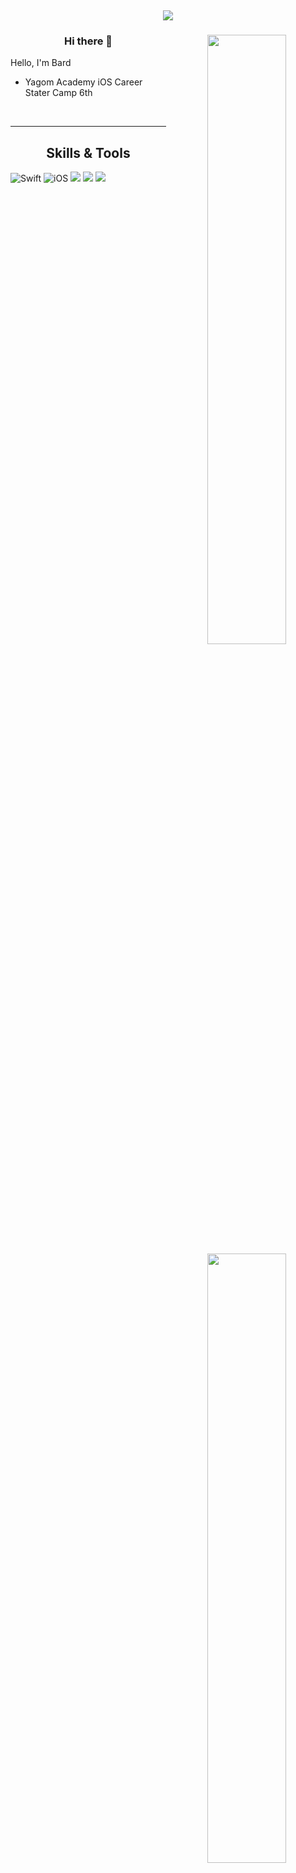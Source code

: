 ​<div align="center">
    
![](https://i.imgur.com/VvoWlWo.gif)

<div align="center">
<img align="right" width="50%" src="https://github-readme-stats.vercel.app/api?username=bar-d&show_icons=true&theme=radical"/>

  
### Hi there 👋

<div align="left">
Hello, I'm Bard <br>

- Yagom Academy iOS Career Stater Camp 6th
 <br>
 
</div>
 
---
  
<img align="right" width="50%" src="https://github-readme-stats.vercel.app/api/top-langs/?username=bar-d&theme=dracula&exclude_repo=Computer-Science-Engineering&layout=compact&langs_count=10"/></a>

## Skills & Tools
<div align="left">

![Swift](https://img.shields.io/badge/Swift-FA7343?style=flat-square&logo=Swift&logoColor=white) 
![iOS](https://img.shields.io/badge/iOS-222222?style=flat-square&logo=Apple&logoColor=white) 
<img src="https://img.shields.io/badge/XCode-147EFB?style=flat-square&logo=xcode&logoColor=white"/>
<img src="https://img.shields.io/badge/GitHub-181717?style=flat-square&logo=github&logoColor=white"/> 
<img src="https://img.shields.io/badge/Git-F05032?style=flat-square&logo=Git&logoColor=white"/>

  <br>
 
</div>
 

<!--
**indenterrxr/indenterrxr** is a ✨ _special_ ✨ repository because its `README.md` (this file) appears on your GitHub profile.

Here are some ideas to get you started:

- 🔭 I’m currently working on ...
- 🌱 I’m currently learning ...
- 👯 I’m looking to collaborate on ...
- 🤔 I’m looking for help with ...
- 💬 Ask me about ...
- 📫 How to reach me: ...
- 😄 Pronouns: ...
- ⚡ Fun fact: ...
-->
